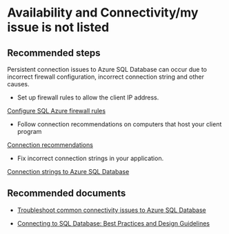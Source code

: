 <properties
	pageTitle="availability and connectivity/my issue is not listed"
	description="availability and connectivity/my issue is not listed"
	service="microsoft.sql"
	resource="servers"
	authors="emlisa"
    authorAlias="emlisa"
	displayOrder="2"
	selfHelpType="generic"
	supportTopicIds="32630439"
	resourceTags=""
	productPesIds="13491"
	cloudEnvironments="public"
/>

# Availability and Connectivity/my issue is not listed

## **Recommended steps**

Persistent connection issues to Azure SQL Database can occur due to incorrect firewall configuration, incorrect connection string and other causes. <br>

* Set up firewall rules to allow the client IP address.<br>

[Configure SQL Azure firewall rules](https://azure.microsoft.com/documentation/articles/sql-database-configure-firewall-settings/) <br>

* Follow connection recommendations on computers that host your client program<br>

[Connection recommendations](https://azure.microsoft.com/documentation/articles/sql-database-connect-central-recommendations/#connection-recommendations)<br>

* Fix incorrect connection strings in your application.<br>

[Connection strings to Azure SQL Database](https://azure.microsoft.com/documentation/articles/sql-database-connectivity-issues/#connections-to-azure-sql-database)<br>

## **Recommended documents**

* [Troubleshoot common connectivity issues to Azure SQL Database](https://azure.microsoft.com/documentation/articles/sql-database-troubleshoot-common-connection-issues/)<br>

* [Connecting to SQL Database: Best Practices and Design Guidelines](https://azure.microsoft.com/documentation/articles/sql-database-troubleshoot-common-connection-issues/)<br>

